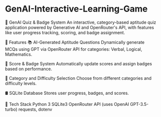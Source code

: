 # GenAI-Interactive-Learning-Game

🧠 GenAI Quiz & Badge System
An interactive, category-based aptitude quiz application powered by Generative AI and OpenRouter's API, with features like user progress tracking, scoring, and badge assignment.

🚀 Features
📚 AI-Generated Aptitude Questions
Dynamically generate MCQs using GPT via OpenRouter API for categories: Verbal, Logical, Mathematics.

🎯 Score & Badge System
Automatically update scores and assign badges based on performance.

🧩 Category and Difficulty Selection
Choose from different categories and difficulty levels.

🛢️ SQLite Database
Stores user progress, badges, and scores.

🧠 Tech Stack
Python 3
SQLite3
OpenRouter API (uses OpenAI GPT-3.5-turbo)
requests, dotenv
